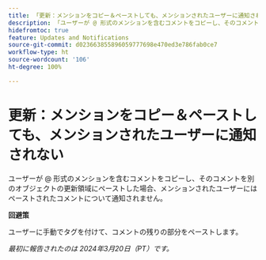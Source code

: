 ```yaml
---
title: 「更新：メンションをコピー＆ペーストしても、メンションされたユーザーに通知されない」
description: 「ユーザーが @ 形式のメンションを含むコメントをコピーし、そのコメントを別のオブジェクトの更新領域にペーストした場合、メンションされたユーザーにはペーストされたコメントについて通知されません。」
hidefromtoc: true
feature: Updates and Notifications
source-git-commit: d023663855896059777698e470ed3e786fab0ce7
workflow-type: ht
source-wordcount: '106'
ht-degree: 100%

---
```



# 更新：メンションをコピー＆ペーストしても、メンションされたユーザーに通知されない

ユーザーが @ 形式のメンションを含むコメントをコピーし、そのコメントを別のオブジェクトの更新領域にペーストした場合、メンションされたユーザーにはペーストされたコメントについて通知されません。

**回避策**

ユーザーに手動でタグを付けて、コメントの残りの部分をペーストします。

_最初に報告されたのは 2024年3月20日（PT）です。_
